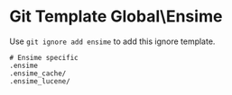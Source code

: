 Git Template Global\Ensime
===

Use `git ignore add ensime` to add this ignore template.

```
# Ensime specific
.ensime
.ensime_cache/
.ensime_lucene/
```
